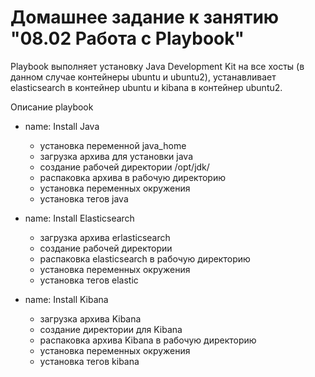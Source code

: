 # Домашнее задание к занятию "08.02 Работа с Playbook"

Playbook выполняет  установку Java Development Kit на все хосты (в данном случае контейнеры ubuntu и ubuntu2), устанавливает elasticsearch  в контейнер ubuntu и kibana в контейнер ubuntu2.

Описание playbook
* name: Install Java
  - установка переменной java_home
  - загрузка архива для установки java
  - создание рабочей директории /opt/jdk/
  - распаковка архива в рабочую директорию
  - установка  переменных окружения
  - установка тегов java

* name: Install Elasticsearch
  - загрузка архива erlasticsearch
  - создание рабочей директории 
  - распаковка elasticsearch в рабочую директорию
  - установка переменных окружения
  - установка тегов elastic

* name: Install Kibana
  - загрузка архива Kibana
  - создание директории для Kibana
  - распаковка архива Kibana в рабочую директорию
  - установка переменных окружения
  - установка тегов kibana
